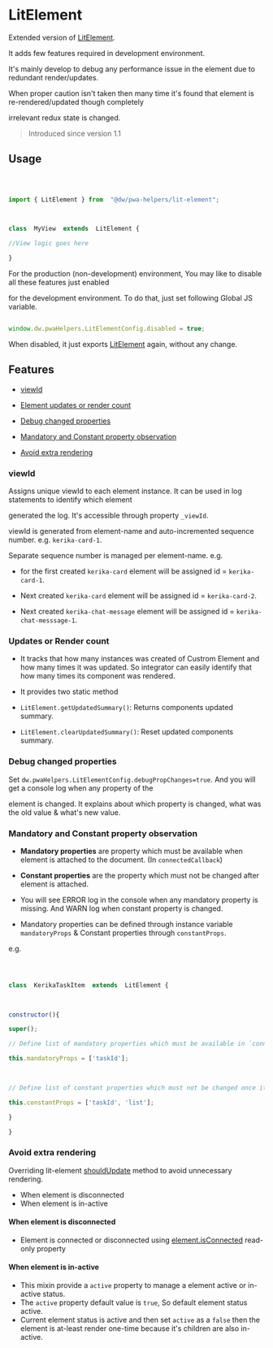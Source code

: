 # LitElement

  

Extended version of [LitElement](https://lit-element.polymer-project.org).

It adds few features required in development environment.

  

It's mainly develop to debug any performance issue in the element due to redundant render/updates.

When proper caution isn't taken then many time it's found that element is re-rendered/updated though completely

irrelevant redux state is changed.

  

> Introduced since version 1.1

  

## Usage

  

```javascript

  

import { LitElement } from  "@dw/pwa-helpers/lit-element";

  

class  MyView  extends  LitElement {

//View logic goes here

}

```

  

For the production (non-development) environment, You may like to disable all these features just enabled

for the development environment. To do that, just set following Global JS variable.

  

```javascript

window.dw.pwaHelpers.LitElementConfig.disabled = true;

```

  

When disabled, it just exports [LitElement](https://lit-element.polymer-project.org) again, without any change.

  

## Features

-  [viewId](#view-id)

- [Element updates or render count](#updates-or-render-count)

- [Debug changed properties](#debug-changed-properties)

- [Mandatory and Constant property observation](#mandatory-and-constant-property-observation)

- [Avoid extra rendering](#avoid-extra-rendering)

  
  

### viewId

Assigns unique viewId to each element instance. It can be used in log statements to identify which element

generated the log. It's accessible through property `_viewId`.

  
  

viewId is generated from element-name and auto-incremented sequence number. e.g. `kerika-card-1`.

Separate sequence number is managed per element-name. e.g.

- for the first created `kerika-card` element will be assigned id = `kerika-card-1`.

- Next created `kerika-card` element will be assigned id = `kerika-card-2`.

- Next created `kerika-chat-message` element will be assigned id = `kerika-chat-messsage-1`.

  

### Updates or Render count

- It tracks that how many instances was created of Custrom Element and how many times it was updated. So integrator can easily identify that how many times its component was rendered.

- It provides two static method

-  `LitElement.getUpdatedSummary()`: Returns components updated summary.

-  `LitElement.clearUpdatedSummary()`: Reset updated components summary.

  
  
  

### Debug changed properties

Set `dw.pwaHelpers.LitElementConfig.debugPropChanges=true`. And you will get a console log when any property of the

element is changed. It explains about which property is changed, what was the old value & what's new value.

  
  

### Mandatory and Constant property observation

-  **Mandatory properties** are property which must be available when element is attached to the document. (In `connectedCallback`)

-  **Constant properties** are the property which must not be changed after element is attached.

- You will see ERROR log in the console when any mandatory property is missing. And WARN log when constant property is changed.

- Mandatory properties can be defined through instance variable `mandatoryProps` & Constant properties through `constantProps`.

e.g.

  

```javascript

  

class  KerikaTaskItem  extends  LitElement {

  

constructor(){

super();

// Define list of mandatory properties which must be available in `connectedCallback`.

this.mandatoryProps = ['taskId'];

  

// Define list of constant properties which must not be changed once it is set. Most of the case it must be available in `connectedCallback`.

this.constantProps = ['taskId', 'list'];

}

}
```

### Avoid extra rendering
 Overriding lit-element [shouldUpdate](https://lit-element.polymer-project.org/guide/lifecycle#shouldupdate) method to avoid unnecessary rendering.

 - When element is disconnected
 - When element is in-active

#### When element is disconnected
 - Element is connected or disconnected using [element.isConnected](https://developer.mozilla.org/en-US/docs/Web/API/Node/isConnected) read-only property

#### When element is in-active
 - This mixin provide a `active` property to manage a element active or in-active status.
 - The `active` property default value is `true`, So default element status active.
 - Current element status is active and then set `active` as a `false` then the element is at-least render one-time because it's children are also in-active.
 